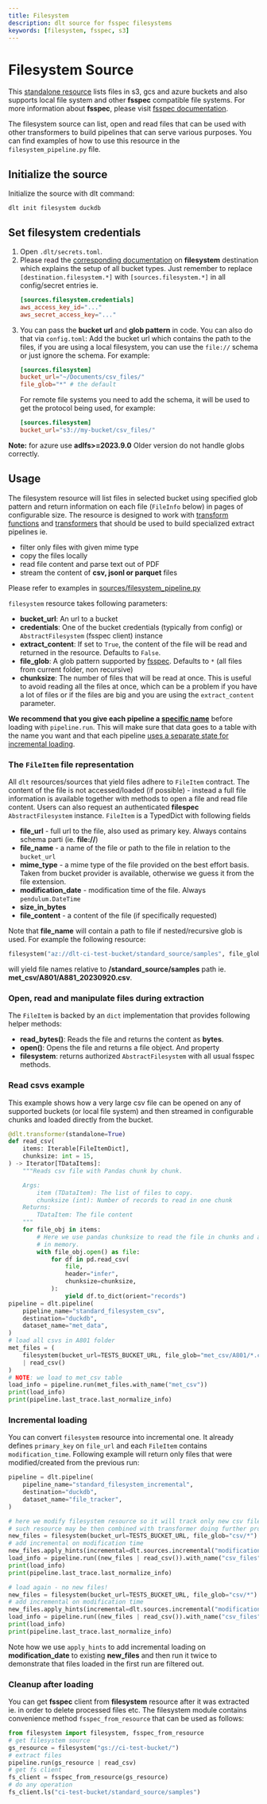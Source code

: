 ```yaml
---
title: Filesystem
description: dlt source for fsspec filesystems
keywords: [filesystem, fsspec, s3]
---
```


# Filesystem Source

This [standalone resource]() lists files in s3, gcs and azure buckets and also supports
local file system and other **fsspec** compatible file systems. For more information about **fsspec**,
please visit [fsspec documentation](https://filesystem-spec.readthedocs.io/en/latest/index.html).

The filesystem source can list, open and read files that can be used with other transformers to
build pipelines that can serve various purposes. You can find examples of how to use this resource
in the `filesystem_pipeline.py` file.

## Initialize the source

Initialize the source with dlt command:

```shell
dlt init filesystem duckdb
```

## Set filesystem credentials

1. Open `.dlt/secrets.toml`.
2. Please read the [corresponding documentation]() on **filesystem** destination which explains the setup of all bucket types.
   Just remember to replace `[destination.filesystem.*]` with `[sources.filesystem.*]` in all config/secret entries ie.
   ```toml
   [sources.filesystem.credentials]
   aws_access_key_id="..."
   aws_secret_access_key="..."
   ```
3. You can pass the **bucket url** and **glob pattern** in code. You can also do that via `config.toml`: Add the bucket url which contains the path to the files, if you are using a local filesystem,
   you can use the `file://` schema or just ignore the schema. For example:
   ```toml
   [sources.filesystem]
   bucket_url="~/Documents/csv_files/"
   file_glob="*" # the default
   ```
   For remote file systems you need to add the schema, it will be used to get the protocol being
   used, for example:
   ```toml
   [sources.filesystem]
   bucket_url="s3://my-bucket/csv_files/"
   ```

**Note:** for azure use **adlfs>=2023.9.0** Older version do not handle globs correctly.
## Usage

The filesystem resource will list files in selected bucket using specified glob pattern and return information on each file (`FileInfo` below) in pages of configurable size.
The resource is designed to work with [transform functions]() and [transformers]() that should be used to build specialized extract pipelines ie.
* filter only files with given mime type
* copy the files locally
* read file content and parse text out of PDF
* stream the content of **csv, jsonl or parquet** files

Please refer to examples in [sources/filesystem_pipeline.py](../../filesystem_pipeline.py)

`filesystem` resource takes following parameters:
* **bucket_url**: An url to a bucket
* **credentials**: One of the bucket credentials (typically from config) or `AbstractFilesystem` (fsspec client) instance
* **extract_content**: If set to `True`, the content of the file will be read and returned in the
  resource. Defaults to `False`.
* **file_glob**: A glob pattern supported by [fsspec](). Defaults to `*` (all files from current folder, non recursive)
* **chunksize**: The number of files that will be read at once. This is useful to avoid reading all
  the files at once, which can be a problem if you have a lot of files or if the files are big and
  you are using the `extract_content` parameter.

**We recommend that you give each pipeline a [specific name]()** before loading with `pipeline.run`. This will make sure that data goes to a table with
the name you want and that each pipeline [uses a separate state for incremental loading]().

### The `FileItem` file representation
All `dlt` resources/sources that yield files adhere to `FileItem` contract. The content of the file is not accessed/loaded (if possible) - instead a full file information is available together with methods to open a file and read file content. Users can also request an authenticated **filespec** `AbstractFilesystem` instance. `FileItem` is a TypedDict with following fields
* **file_url** - full url to the file, also used as primary key. Always contains schema parti (ie. **file://**)
* **file_name** - a name of the file or path to the file in relation to the `bucket_url`
* **mime_type** - a mime type of the file provided on the best effort basis. Taken from bucket provider is available, otherwise we guess it from the file extension.
* **modification_date** - modification time of the file. Always `pendulum.DateTime`
* **size_in_bytes**
* **file_content** - a content of the file (if specifically requested)

Note that **file_name** will contain a path to file if nested/recursive glob is used. For example the following resource:
```python
filesystem("az://dlt-ci-test-bucket/standard_source/samples", file_glob="met_csv/A801/*.csv")
```
will yield file names relative to **/standard_source/samples** path ie. **met_csv/A801/A881_20230920.csv**.

### Open, read and manipulate files during extraction
The `FileItem` is backed by an `dict` implementation that provides following helper methods:
- **read_bytes()**: Reads the file and returns the content as **bytes**.
- **open()**: Opens the file and returns a file object.
And property
- **filesystem**: returns authorized `AbstractFilesystem` with all usual fsspec methods.

### Read csvs example
This example shows how a very large csv file can be opened on any of supported buckets (or local file system) and then streamed in
configurable chunks and loaded directly from the bucket.

```python
@dlt.transformer(standalone=True)
def read_csv(
    items: Iterable[FileItemDict],
    chunksize: int = 15,
) -> Iterator[TDataItems]:
    """Reads csv file with Pandas chunk by chunk.

    Args:
        item (TDataItem): The list of files to copy.
        chunksize (int): Number of records to read in one chunk
    Returns:
        TDataItem: The file content
    """
    for file_obj in items:
        # Here we use pandas chunksize to read the file in chunks and avoid loading the whole file
        # in memory.
        with file_obj.open() as file:
            for df in pd.read_csv(
                file,
                header="infer",
                chunksize=chunksize,
            ):
                yield df.to_dict(orient="records")
pipeline = dlt.pipeline(
    pipeline_name="standard_filesystem_csv",
    destination="duckdb",
    dataset_name="met_data",
)
# load all csvs in A801 folder
met_files = (
    filesystem(bucket_url=TESTS_BUCKET_URL, file_glob="met_csv/A801/*.csv")
    | read_csv()
)
# NOTE: we load to met_csv table
load_info = pipeline.run(met_files.with_name("met_csv"))
print(load_info)
print(pipeline.last_trace.last_normalize_info)
```

### Incremental loading
You can convert `filesystem` resource into incremental one. It already defines `primary_key` on `file_url` and each `FileItem` contains `modification_time`. Following example will return only files that were modified/created from the previous run:
```python
pipeline = dlt.pipeline(
    pipeline_name="standard_filesystem_incremental",
    destination="duckdb",
    dataset_name="file_tracker",
)

# here we modify filesystem resource so it will track only new csv files
# such resource may be then combined with transformer doing further processing
new_files = filesystem(bucket_url=TESTS_BUCKET_URL, file_glob="csv/*")
# add incremental on modification time
new_files.apply_hints(incremental=dlt.sources.incremental("modification_date"))
load_info = pipeline.run((new_files | read_csv()).with_name("csv_files"))
print(load_info)
print(pipeline.last_trace.last_normalize_info)

# load again - no new files!
new_files = filesystem(bucket_url=TESTS_BUCKET_URL, file_glob="csv/*")
# add incremental on modification time
new_files.apply_hints(incremental=dlt.sources.incremental("modification_date"))
load_info = pipeline.run((new_files | read_csv()).with_name("csv_files"))
print(load_info)
print(pipeline.last_trace.last_normalize_info)
```
Note how we use `apply_hints` to add incremental loading on **modification_date** to existing **new_files** and then
run it twice to demonstrate that files loaded in the first run are filtered out.

### Cleanup after loading
You can get **fsspec** client from **filesystem** resource after it was extracted ie. in order to delete processed files etc. The filesystem module contains convenience
method `fsspec_from_resource` that can be used as follows:
```python
from filesystem import filesystem, fsspec_from_resource
# get filesystem source
gs_resource = filesystem("gs://ci-test-bucket/")
# extract files
pipeline.run(gs_resource | read_csv)
# get fs client
fs_client = fsspec_from_resource(gs_resource)
# do any operation
fs_client.ls("ci-test-bucket/standard_source/samples")
```